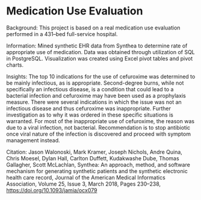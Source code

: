 # Medication Use Evaluation 

Background: This project is based on a real medication use evaluation performed in a 431–bed full-service hospital. 

Information: Mined synthetic EHR data from Synthea to determine rate of appropriate use of medication. Data was obtained through utilization of SQL in PostgreSQL. Visualization was created using Excel pivot tables and pivot charts. 

Insights:
The top 10 indications for the use of cefuroxime was determined to be mainly infectious, as is appropriate. Second-degree burns, while not specifically an infectious disease, is a condition that could lead to a bacterial infection and cefuroxime may have been used as a prophylaxis measure.
There were several indications in which the issue was not an infectious disease and thus cefuroxime was inappropriate. Further investigation as to why it was ordered in these specific situations is warranted.
For most of the inappropriate use of cefuroxime, the reason was due to a viral infection, not bacterial. Recommendation is to stop antibiotic once viral nature of the infection is discovered and proceed with symptom management instead.


Citation: Jason Walonoski, Mark Kramer, Joseph Nichols, Andre Quina, Chris Moesel, Dylan Hall, Carlton Duffett, Kudakwashe Dube, Thomas Gallagher, Scott McLachlan, Synthea: An approach, method, and software mechanism for generating synthetic patients and the synthetic electronic health care record, Journal of the American Medical Informatics Association, Volume 25, Issue 3, March 2018, Pages 230–238, https://doi.org/10.1093/jamia/ocx079
